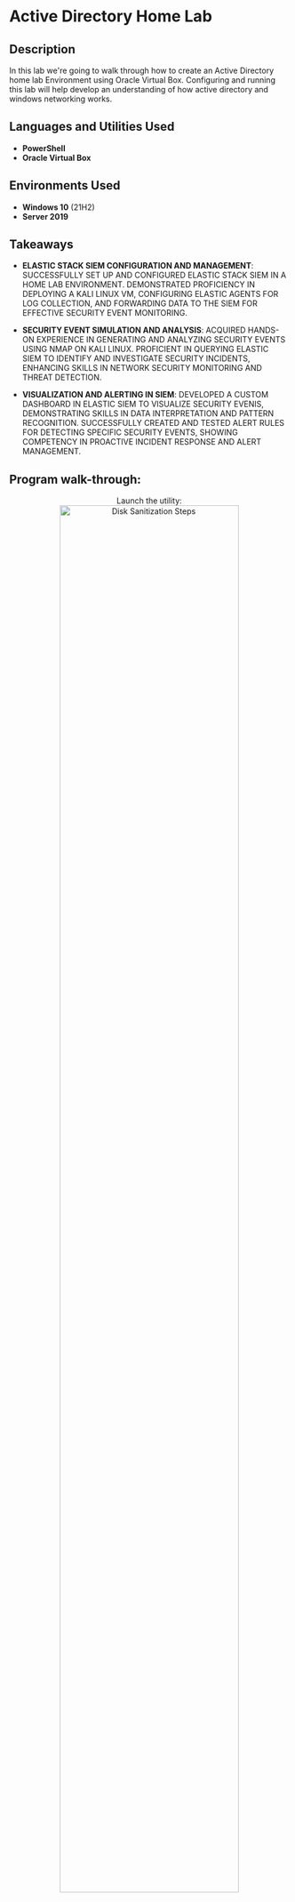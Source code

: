 <h1>Active Directory Home Lab</h1>


<h2>Description</h2>
In this lab we're going to walk through how to create an Active Directory home lab Environment using Oracle Virtual Box. Configuring and running this lab will help develop an understanding of how active directory and windows networking works. <br />


<h2>Languages and Utilities Used</h2>

- <b>PowerShell</b> 
- <b>Oracle Virtual Box</b>

<h2>Environments Used </h2>

- <b>Windows 10</b> (21H2)
- <b>Server 2019</b>

<h2>Takeaways</h2>

- <b>ELASTIC STACK SIEM CONFIGURATION AND MANAGEMENT</b>: SUCCESSFULLY SET UP AND CONFIGURED ELASTIC STACK SIEM IN A HOME LAB ENVIRONMENT. DEMONSTRATED PROFICIENCY IN DEPLOYING A KALI LINUX VM, CONFIGURING ELASTIC AGENTS FOR LOG COLLECTION, AND FORWARDING DATA TO THE SIEM FOR EFFECTIVE SECURITY EVENT MONITORING.

- <b>SECURITY EVENT SIMULATION AND ANALYSIS</b>: ACQUIRED HANDS-ON EXPERIENCE IN GENERATING AND ANALYZING SECURITY EVENTS USING NMAP ON KALI LINUX. PROFICIENT IN QUERYING ELASTIC SIEM TO IDENTIFY AND INVESTIGATE SECURITY INCIDENTS, ENHANCING SKILLS IN NETWORK SECURITY MONITORING AND THREAT DETECTION.

- <b>VISUALIZATION AND ALERTING IN SIEM</b>: DEVELOPED A CUSTOM DASHBOARD IN ELASTIC SIEM TO VISUALIZE SECURITY EVENIS, DEMONSTRATING SKILLS IN DATA INTERPRETATION AND PATTERN RECOGNITION. SUCCESSFULLY CREATED AND TESTED ALERT RULES FOR DETECTING SPECIFIC SECURITY EVENTS, SHOWING COMPETENCY IN PROACTIVE INCIDENT RESPONSE AND ALERT MANAGEMENT.

<h2>Program walk-through:</h2>

<p align="center">
Launch the utility: <br/>
<img src="https://i.imgur.com/62TgaWL.png" height="80%" width="80%" alt="Disk Sanitization Steps"/>
<br />
<br />
Select the disk:  <br/>
<img src="https://i.imgur.com/tcTyMUE.png" height="80%" width="80%" alt="Disk Sanitization Steps"/>
<br />
<br />
Enter the number of passes: <br/>
<img src="https://i.imgur.com/nCIbXbg.png" height="80%" width="80%" alt="Disk Sanitization Steps"/>
<br />
<br />
Confirm your selection:  <br/>
<img src="https://i.imgur.com/cdFHBiU.png" height="80%" width="80%" alt="Disk Sanitization Steps"/>
<br />
<br />
Wait for process to complete (may take some time):  <br/>
<img src="https://i.imgur.com/JL945Ga.png" height="80%" width="80%" alt="Disk Sanitization Steps"/>
<br />
<br />
Sanitization complete:  <br/>
<img src="https://i.imgur.com/K71yaM2.png" height="80%" width="80%" alt="Disk Sanitization Steps"/>
<br />
<br />
Observe the wiped disk:  <br/>
<img src="https://i.imgur.com/AeZkvFQ.png" height="80%" width="80%" alt="Disk Sanitization Steps"/>
</p>

<!--
 ```diff
- text in red
+ text in green
! text in orange
# text in gray
@@ text in purple (and bold)@@
```
--!>
